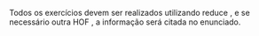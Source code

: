 Todos os exercícios devem ser realizados utilizando reduce , e se necessário outra HOF , a informação será citada no enunciado.

